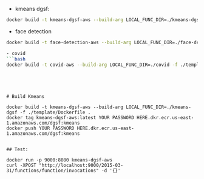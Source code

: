 - kmeans dgsf:
```bash
docker build -t kmeans-dgsf-aws --build-arg LOCAL_FUNC_DIR=./kmeans-dgsf -f ./template/Dockerfile .
```
- face detection
```bash
docker build -t face-detection-aws --build-arg LOCAL_FUNC_DIR=./face-detection -f ./template/Dockerfile .

- covid
```bash
docker build -t covid-aws --build-arg LOCAL_FUNC_DIR=./covid -f ./template/Dockerfile .
```
```




# Build Kmeans

docker build -t kmeans-dgsf-aws --build-arg LOCAL_FUNC_DIR=./kmeans-dgsf -f ./template/Dockerfile .
docker tag kmeans-dgsf-aws:latest YOUR PASSWORD HERE.dkr.ecr.us-east-1.amazonaws.com/dgsf:kmeans
docker push YOUR PASSWORD HERE.dkr.ecr.us-east-1.amazonaws.com/dgsf:kmeans


## Test:

docker run -p 9000:8080 kmeans-dgsf-aws
curl -XPOST "http://localhost:9000/2015-03-31/functions/function/invocations" -d '{}'